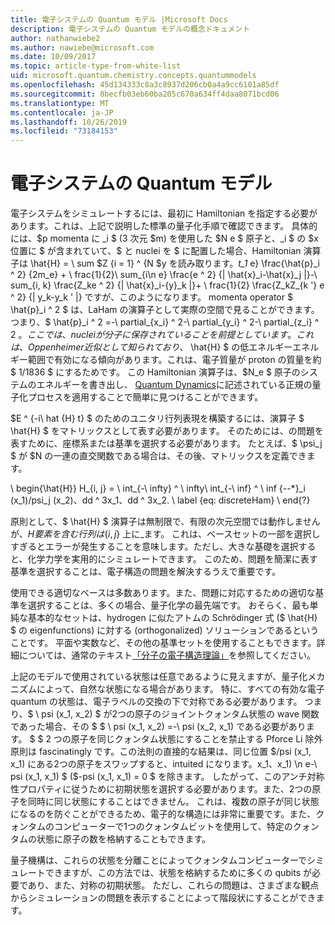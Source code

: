 ```yaml
---
title: 電子システムの Quantum モデル |Microsoft Docs
description: 電子システムの Quantum モデルの概念ドキュメント
author: nathanwiebe2
ms.author: nawiebe@microsoft.com
ms.date: 10/09/2017
ms.topic: article-type-from-white-list
uid: microsoft.quantum.chemistry.concepts.quantummodels
ms.openlocfilehash: 45d134333c8a3c8937d206cb0a4a9cc6101a85df
ms.sourcegitcommit: 8becfb03eb60ba205c670a634ff4daa8071bcd06
ms.translationtype: MT
ms.contentlocale: ja-JP
ms.lasthandoff: 10/26/2019
ms.locfileid: "73184153"
---
```

# <a name="quantum-models-for-electronic-systems"></a>電子システムの Quantum モデル

電子システムをシミュレートするには、最初に Hamiltonian を指定する必要があります。これは、上記で説明した標準の量子化手順で確認できます。
具体的には、$p momenta に _i $ (3 次元 $m) を使用した $N e $ 原子と、_i $ の $x 位置に $ が含まれていて、$ と nuclei を $ に配置した場合、Hamiltonian 演算子は \hat{H} = \ sum $Z {i = 1} ^ {N $y を読み取ります。_t_1_ e} \frac{\hat{p}\_i ^ 2} {2m\_e} + \ frac{1}{2}\ sum\_{i\n e} \frac{e ^ 2} {| \hat{x}\_i-\hat{x}\_j |}-\ sum\_{i, k} \frac{Z\_ke ^ 2} {| \hat{x}\_i-{y}\_k |}+ \ frac{1}{2} \frac{Z\_kZ\_{k '} e ^ 2} {| y\_k-y\_k ' |} ですが、このようになります。 momenta operator $ \hat{p}\_i ^ 2 $ は、LaHam の演算子として実際の空間で見ることができます。つまり、$ \hat{p}\_i ^ 2 =-\ partial\_{x\_i} ^ 2-\ partial\_{y\_i} ^ 2-\ partial\_{z\_i} ^ 2 $。
ここでは、nuclei が分子に保存されていることを前提としています。
これは、Oppenheimer 近似として知られており、$ \hat{H} $ の低エネルギーエネルギー範囲で有効になる傾向があります。これは、電子質量が proton の質量を約 $ 1/1836 $ にするためです。
この Hamiltonian 演算子は、$N\_e $ 原子のシステムのエネルギーを書き出し、 [Quantum Dynamics](xref:microsoft.quantum.chemistry.concepts.quantumdynamics)に記述されている正規の量子化プロセスを適用することで簡単に見つけることができます。

$E ^ {-i\ hat {H} t} $ のためのユニタリ行列表現を構築するには、演算子 $ \hat{H} $ をマトリックスとして表す必要があります。
そのためには、の問題を表すために、座標系または基準を選択する必要があります。
たとえば、$ \psi_j $ が $N の一連の直交関数である場合は、その後、マトリックスを定義できます。

\ begin{\hat{H}} H\_{i, j} = \ int\_{-\ infty} ^ \ infty\ int\_{-\ inf} ^ \ inf {-\-\*}\_i (x\_1)/psi\_j (x\_2)、dd ^ 3x\_1、dd ^ 3x\_2. \ label {eq: discreteHam} \ end{?}

原則として、$ \hat{H} $ 演算子は無制限で、有限の次元空間では動作しませんが、$H 要素を含む行列は \{i, j\}$ 上に\_ます。
これは、ベースセットの一部を選択しすぎるとエラーが発生することを意味します。ただし、大きな基礎を選択すると、化学力学を実用的にシミュレートできます。
このため、問題を簡潔に表す基準を選択することは、電子構造の問題を解決するうえで重要です。

使用できる適切なベースは多数あります。また、問題に対応するための適切な基準を選択することは、多くの場合、量子化学の最先端です。
おそらく、最も単純な基本的なセットは、hydrogen に似たアトムの Schrödinger 式 ($ \hat{H} $ の eigenfunctions) に対する (orthogonalized) ソリューションであるということです。
平面や実数など、その他の基準セットを使用することもできます。詳細については、通常のテキスト[「分子の電子構造理論」](https://onlinelibrary.wiley.com/doi/book/10.1002/9781119019572)を参照してください。

上記のモデルで使用されている状態は任意であるように見えますが、量子化メカニズムによって、自然な状態になる場合があります。
特に、すべての有効な電子 quantum の状態は、電子ラベルの交換の下で対称である必要があります。
つまり、$ \ psi (x_1, x_2) $ が2つの原子のジョイントクォンタム状態の wave 関数であった場合、その $ $ \ psi (x_1, x_2) =-\ psi (x_2, x_1) である必要があります。
$ $ 2 つの原子を同じクォンタム状態にすることを禁止する Pforce Li 除外原則は fascinatingly です。この法則の直接的な結果は、同じ位置 $/psi (x_1, x_1) にある2つの原子をスワップすると、intuited になります。x_1、x_1) \n e-\ psi (x_1, x_1) $ ($-psi (x_1, x_1) = 0 $ を除きます。
したがって、このアンチ対称性プロパティに従うために初期状態を選択する必要があります。また、2つの原子を同時に同じ状態にすることはできません。
これは、複数の原子が同じ状態になるのを防ぐことができるため、電子的な構造には非常に重要です。また、クォンタムのコンピューターで1つのクォンタムビットを使用して、特定のクォンタムの状態に原子の数を格納することもできます。

量子機構は、これらの状態を分離ことによってクォンタムコンピューターでシミュレートできますが、この方法では、状態を格納するために多くの qubits が必要であり、また、対称の初期状態。
ただし、これらの問題は、さまざまな観点からシミュレーションの問題を表示することによって階段状にすることができます。
